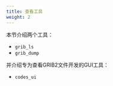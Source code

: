 ```yaml
---
title: 查看工具
weight: 2
---
```


本节介绍两个工具：

- `grib_ls`
- `grib_dump`

并介绍专为查看GRIB2文件开发的GUI工具：

- `codes_ui`

